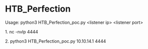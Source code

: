 # HTB_Perfection

Usage: python3 HTB_Perfection_poc.py \<listener ip\> \<listener port\>

<p>1. nc -nvlp 4444</p>
<p>2. python3 HTB_Perfection_poc.py 10.10.14.1 4444</p>
